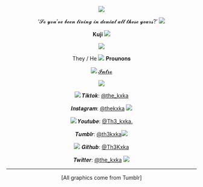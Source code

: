 <div align="center">

![](https://64.media.tumblr.com/56031743422ffe9562f9cf1126fd4230/dd6a39ccc33c5e1e-cd/s500x750/94a92b38ad365bda9f4b87ac3837a01335bd06cd.jpg)

‘𝓢𝓸 𝔂𝓸𝓾’𝓿𝓮 𝓫𝓮𝓮𝓷 𝓵𝓲𝓿𝓲𝓷𝓰 𝓲𝓷 𝓭𝓮𝓷𝓲𝓪𝓵 𝓪𝓵𝓵 𝓽𝓱𝓮𝓼𝓮 𝔂𝓮𝓪𝓻𝓼?’ 
![](https://64.media.tumblr.com/0eb81fa1cfd6ae1f82808abdfb6945b9/b446c5c66747859d-28/s75x75_c1/693a78a6763004186602ef491e6104795ac057a2.gifv)

𝐊𝐮𝐣𝐢 ![](https://64.media.tumblr.com/845e1b3fec1b08d6470842f26e0794ab/a53559b838a1040c-68/s75x75_c1/b46f37ab9d59f9707072472eeab6571bb3ef24df.gifv)

![](https://64.media.tumblr.com/778e5b094745cf1265f23d7bcfc7ef02/52f5c339d2beeef8-35/s250x400/74ddc1c5b802376577a3f7b03681ed88abf3ebab.gifv)

They / He ![](https://64.media.tumblr.com/4d58f9a093b2b0f08f227619de0291ca/a53559b838a1040c-a2/s75x75_c1/d20179ce0d513fdc71302afb8edbfe0ec267e5ec.gifv) 𝐏𝐫𝐨𝐮𝐧𝐨𝐧𝐬

![](https://64.media.tumblr.com/2520eae844a97c65a8efbed06aa2868d/a2ae450d1dcd6545-02/s75x75_c1/2e9b3ef4bd8dfce53b6c88476a727db2822894f4.gifv) [𝓘𝓷𝓽𝓻𝓸]((https://kuji.straw.page))


![](https://64.media.tumblr.com/7288c929848491a37af56f346c854981/53b28a880a29cd42-21/s250x400/ecdf9f9387e49301d1221e1d6e7afe3a99feae6d.gifv)

![](https://64.media.tumblr.com/c3df89918e64d7d4139b725620eaa7b9/0735995cb3f6e029-91/s75x75_c1/d7b4ffd55dad186ee310095b2f7c5897d360aebe.gifv) 𝑻𝒊𝒌𝒕𝒐𝒌: [@the_kxka](https://www.tiktok.com/@the_kxka?_t=8p6yGUxBZmz&_r=1)

𝑰𝒏𝒔𝒕𝒂𝒈𝒓𝒂𝒎: [@thekxka](https://www.instagram.com/thekxka?igsh=MXd4MGpoYWNzcnN6cw==) ![](https://64.media.tumblr.com/8ea969fd69a0bb1035e74218dd68cb3d/0735995cb3f6e029-00/s75x75_c1/2f75b8a1e314093079ff571eb900e7f1a437fd1f.gifv)

![](https://64.media.tumblr.com/c3df89918e64d7d4139b725620eaa7b9/0735995cb3f6e029-91/s75x75_c1/d7b4ffd55dad186ee310095b2f7c5897d360aebe.gifv) 𝒀𝒐𝒖𝒕𝒖𝒃𝒆: [@Th3_kxka.](https://www.youtube.com/@Th3_kxka.)

𝑻𝒖𝒎𝒃𝒍𝒓: [@th3kxka](https://www.tumblr.com/th3kxka)![](https://64.media.tumblr.com/8ea969fd69a0bb1035e74218dd68cb3d/0735995cb3f6e029-00/s75x75_c1/2f75b8a1e314093079ff571eb900e7f1a437fd1f.gifv) 

![](https://64.media.tumblr.com/c3df89918e64d7d4139b725620eaa7b9/0735995cb3f6e029-91/s75x75_c1/d7b4ffd55dad186ee310095b2f7c5897d360aebe.gifv) 𝑮𝒊𝒕𝒉𝒖𝒃: [@Th3Kxka](https://github.com/Th3Kxka)

𝑻𝒘𝒊𝒕𝒕𝒆𝒓: [@the_kxka](https://x.com/the_kxka) ![](https://64.media.tumblr.com/8ea969fd69a0bb1035e74218dd68cb3d/0735995cb3f6e029-00/s75x75_c1/2f75b8a1e314093079ff571eb900e7f1a437fd1f.gifv)

---

[All graphics come from Tumblr]
